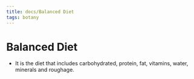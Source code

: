 ```yaml
---
title: docs/Balanced Diet
tags: botany
---
```


# Balanced Diet
- It is the diet that includes carbohydrated, protein, fat, vitamins, water, minerals and roughage.